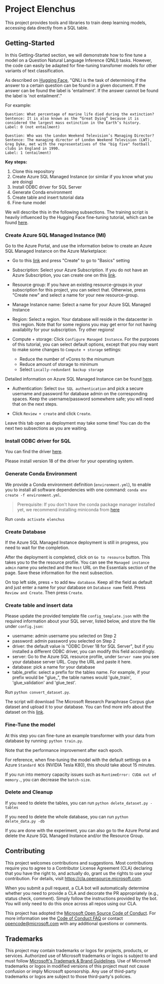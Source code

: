 # Project Elenchus

This project provides tools and libraries to train deep learning models, accessing data directly from a SQL table.


## Getting-Started

In this Getting-Started section, we will demonstrate how to fine tune a model on a Question Natural Language Inference (QNLI) tasks. However, the code can easily be adapted for fine-tuning transfomer models for other variants of text classification.

As described on [Hugging Face](https://huggingface.co/tasks/text-classification#question-natural-language-inference-qnli), "QNLI is the task of determining if the answer to a certain question can be found in a given document. If the answer can be found the label is 'entailment'. If the answer cannot be found the label is 'not entailment'."

For example:
```
Question: What percentage of marine life died during the extinction?
Sentence: It is also known as the “Great Dying” because it is considered the largest mass extinction in the Earth’s history.
Label: 0 (not entailment)

Question: Who was the London Weekend Television’s Managing Director?
Sentence: The managing director of London Weekend Television (LWT), Greg Dyke, met with the representatives of the "big five" football clubs in England in 1990.
Label: 1 (entailment)
```

**Key steps:**
1. Clone this repository
1. Create Azure SQL Managed Instance (or similar if you know what you are doing)
1. Install ODBC driver for SQL Server
1. Generate Conda environment
1. Create table and insert tutorial data
1. Fine-tune model

We will describe this in the following subsections. The training script is heavily influenced by the Hugging Face fine-tuning tutorial, which can be found [here](https://huggingface.co/course/chapter3/1?fw=pt).

### Create Azure SQL Managed Instance (MI)

Go to the Azure Portal, and use the information below to create an Azure SQL Managed Instance on the Azure Marketplace: 

- Go to this [link](https://ms.portal.azure.com/#view/Microsoft_Azure_Marketplace/GalleryItemDetailsBladeNopdl/id/Microsoft.SQLManagedInstance) and press "Create" to go to "Basics" setting

- Subscription: Select your Azure Subscription. If you do not have an Azure Subscription, you can create one on this [link](https://azure.microsoft.com/en-us/free/).

- Resource group: If you have an existing resource-groups in your subscription for this project, you can select that. Otherwise, press "Create new" and select a name for your new resource-group. 

- Manage Instance name: Select a name for your Azure SQL Managed Instance

- Region: Select a region. Your database will reside in the datacenter in this region. Note that for some regions you may get error for not having availablity for your subscription. Try other regions!

- Compute + storage: Click `Configure Managed Instance`. For the purposes of this tutorial, you can select default options, except that you may want to make some changes to `Compute + storage` settings:
    - Reduce the number of vCores to the minumum
    - Reduce amount of storage to minimum
    - Select `Locally-redundant backup storage`

Detailed information on Azure SQL Managed Instance can be found [here](https://azure.microsoft.com/en-us/products/azure-sql/managed-instance).

- Authentication: Select `Use SQL authentication` and pick a secure username and password for database admin on the corresponding spaces. Keep the username/password somewhere safe; you will need that on the next steps.

- Click `Review + create` and click `Create`. 

Leave this tab open as deployment may take some time! You can do the next two subsections as you are waiting.

### Install ODBC driver for SQL

You can find the driver [here](https://docs.microsoft.com/en-us/sql/connect/odbc/download-odbc-driver-for-sql-server). 

Please install version 18 of the driver for your operating system.


### Generate Conda Environment

We provide a Conda environment definition (`environment.yml`), to enable you to install all software dependencies with one command: `conda env create -f environment.yml`.

> Prerequisite: If you don't have the conda package manager installed yet, we recommend installing miniconda from [here](https://docs.conda.io/en/latest/miniconda.html)


Run `conda activate elenchus`

### Create Database
If the Azure SQL Managed Instance deployment is still in progress, you need to wait for the completion.

After the deployment is completed, click on `Go to resource` button. This takes you to the the resource profile. You can see the `Managed instance admin` name you selected and the `Host` URL on the Essentials section of the page. Save these information for the next subsection. 

On top left side, press + to add `New database`. Keep all the field as default and just enter a name for your database on `Database name` field. Press `Review and Create`. Then press `Create`.

### Create table and insert data
Please update the provided template file `config_template.json` with the required information about your SQL server, listed below, and store the file under `config.json`:

- username: admin username you selected on Step 2 
- password: admin password you selected on Step 2
- driver: the default value is "ODBC Driver 18 for SQL Server", but if you installed a different ODBC driver, you can modify this field accordingly.
- server: Go to the Azure SQL resource profile, under `Server name` you see your database server URL. Copy the URL and paste it here.
- database: pick a name for your database
- table_prefix: select a prefix for the tables name. For example, if your prefix would be "glue_", the table names would 'gule_train', 'glue_validation' and 'glue_test'.

Run `python convert_dataset.py`.

The script will download The Microsoft Research Paraphrase Corpus glue dataset and upload it to your database. You can find more info about the dataset on this [link](https://www.tensorflow.org/datasets/catalog/glue#gluemrpc).

### Fine-Tune the model

At this step you can fine-tune an example transformer with your data from database by running: `python train.py`.

Note that the performance improvement after each epoch.

For reference, when fine-tuning the model with the default settings on a Azure `Standard NC6` (NVIDIA Tesla K80), this should take about 15 minutes.

If you run into memory capacity issues such as `RuntimeError: CUDA out of memory.`, you can decrease the `batch-size`.

### Delete and Cleanup
If you need to delete the tables, you can run `python delete_dataset.py -tables`

If you need to delete the whole database, you can run `python delete_data.py -db`

If you are done with the experiment, you can also go to the Azure Portal and delete the Azure SQL Managed Instance and/or the Resource Group.

## Contributing

This project welcomes contributions and suggestions.  Most contributions require you to agree to a
Contributor License Agreement (CLA) declaring that you have the right to, and actually do, grant us
the rights to use your contribution. For details, visit https://cla.opensource.microsoft.com.

When you submit a pull request, a CLA bot will automatically determine whether you need to provide
a CLA and decorate the PR appropriately (e.g., status check, comment). Simply follow the instructions
provided by the bot. You will only need to do this once across all repos using our CLA.

This project has adopted the [Microsoft Open Source Code of Conduct](https://opensource.microsoft.com/codeofconduct/).
For more information see the [Code of Conduct FAQ](https://opensource.microsoft.com/codeofconduct/faq/) or
contact [opencode@microsoft.com](mailto:opencode@microsoft.com) with any additional questions or comments.

## Trademarks

This project may contain trademarks or logos for projects, products, or services. Authorized use of Microsoft 
trademarks or logos is subject to and must follow 
[Microsoft's Trademark & Brand Guidelines](https://www.microsoft.com/en-us/legal/intellectualproperty/trademarks/usage/general).
Use of Microsoft trademarks or logos in modified versions of this project must not cause confusion or imply Microsoft sponsorship.
Any use of third-party trademarks or logos are subject to those third-party's policies.
